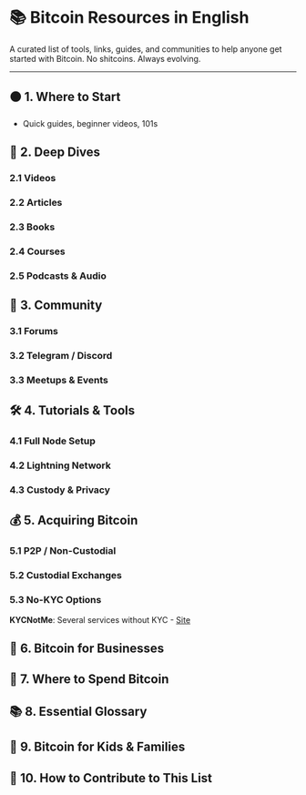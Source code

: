 # 📚 Bitcoin Resources in English

A curated list of tools, links, guides, and communities to help anyone get started with Bitcoin. No shitcoins. Always evolving.

---

## 🟠 1. Where to Start
- Quick guides, beginner videos, 101s

## 📖 2. Deep Dives

### 2.1 Videos
### 2.2 Articles
### 2.3 Books
### 2.4 Courses
### 2.5 Podcasts & Audio

## 💬 3. Community

### 3.1 Forums
### 3.2 Telegram / Discord
### 3.3 Meetups & Events

## 🛠️ 4. Tutorials & Tools

### 4.1 Full Node Setup
### 4.2 Lightning Network
### 4.3 Custody & Privacy

## 💰 5. Acquiring Bitcoin

### 5.1 P2P / Non-Custodial
### 5.2 Custodial Exchanges
### 5.3 No-KYC Options

**KYCNotMe**: Several services without KYC - [Site](https://kycnot.me/)

## 🧾 6. Bitcoin for Businesses

## 🛒 7. Where to Spend Bitcoin

## 📚 8. Essential Glossary

## 👶 9. Bitcoin for Kids & Families

## 🙋 10. How to Contribute to This List

